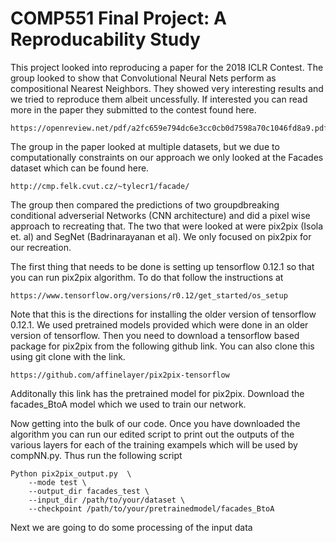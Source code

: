 # COMP551 Final Project: A Reproducability Study

This project looked into reproducing a paper for the 2018 ICLR Contest. The group looked to show that Convolutional Neural Nets perform as compositional Nearest Neighbors. They showed very interesting results and we tried to reproduce them albeit uncessfully. If interested you can read more in the paper they submitted to the contest found here. 

    https://openreview.net/pdf/a2fc659e794dc6e3cc0cb0d7598a70c1046fd8a9.pdf
    
The group in the paper looked at multiple datasets, but we due to computationally constraints on our approach we only looked at the Facades dataset which can be found here.

    http://cmp.felk.cvut.cz/~tylecr1/facade/

The group then compared the predictions of two groupdbreaking conditional adverserial Networks (CNN architecture) and did a pixel wise approach to recreating that. The two  that were looked at were pix2pix (Isola et. al) and SegNet (Badrinarayanan et al). We only focused on pix2pix for our recreation. 

The first thing that needs to be done is setting up tensorflow 0.12.1 so that you can run pix2pix algorithm. To do that follow the instructions at

    https://www.tensorflow.org/versions/r0.12/get_started/os_setup

Note that this is the directions for installing the older version of tensorflow 0.12.1. We used pretrained models provided which were done in an older version of tensorflow. Then you need to download a tensorflow based package for pix2pix from the following github link. You can also clone this using git clone with the link.

    https://github.com/affinelayer/pix2pix-tensorflow
    
Additonally this link has the pretrained model for pix2pix. Download the facades_BtoA model which we used to train our network.

Now getting into the bulk of our code. Once you have downloaded the algorithm you can run our edited script to print out the outputs of the various layers for each of the training exampels which will be used by compNN.py. Thus run the following script 

    Python pix2pix_output.py  \
        --mode test \
        --output_dir facades_test \
        --input_dir /path/to/your/dataset \
        --checkpoint /path/to/your/pretrainedmodel/facades_BtoA

Next we are going to do some processing of the input data 
